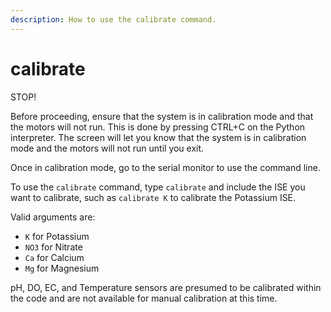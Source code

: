 ```yaml
---
description: How to use the calibrate command.
---
```


# calibrate

STOP!

Before proceeding, ensure that the system is in calibration mode and that the motors will not run. This is done by pressing CTRL+C on the Python interpreter. The screen will let you know that the system is in calibration mode and the motors will not run until you exit.



Once in calibration mode, go to the serial monitor to use the command line.

To use the `calibrate` command, type `calibrate` and include the ISE you want to calibrate, such as `calibrate K` to calibrate the Potassium ISE.

Valid arguments are:

* `K` for Potassium
* `NO3` for Nitrate
* `Ca` for Calcium
* `Mg` for Magnesium

pH, DO, EC, and Temperature sensors are presumed to be calibrated within the code and are not available for manual calibration at this time.&#x20;
